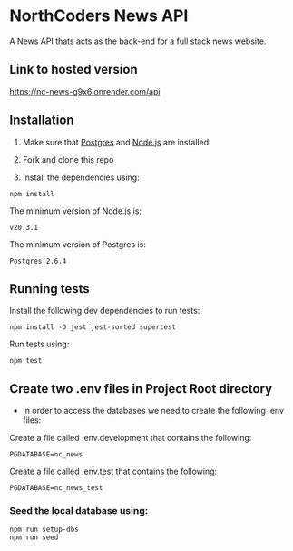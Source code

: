 # NorthCoders News API

A News API thats acts as the back-end for a full stack news website.

## Link to hosted version

https://nc-news-g9x6.onrender.com/api

## Installation

1. Make sure that [Postgres](https://www.postgresql.org/) and [Node.js](https://nodejs.org/en) are installed:

2. Fork and clone this repo
3. Install the dependencies using:

```
npm install
```

The minimum version of Node.js is:

```
v20.3.1
```

The minimum version of Postgres is:

```
Postgres 2.6.4
```

## Running tests

Install the following dev dependencies to run tests:

```
npm install -D jest jest-sorted supertest
```

Run tests using:

```
npm test
```

## Create two .env files in Project Root directory

- In order to access the databases we need to create the following .env files:

Create a file called .env.development that contains the following:

```
PGDATABASE=nc_news
```

Create a file called .env.test that contains the following:

```
PGDATABASE=nc_news_test
```

### Seed the local database using:

```
npm run setup-dbs
npm run seed
```
